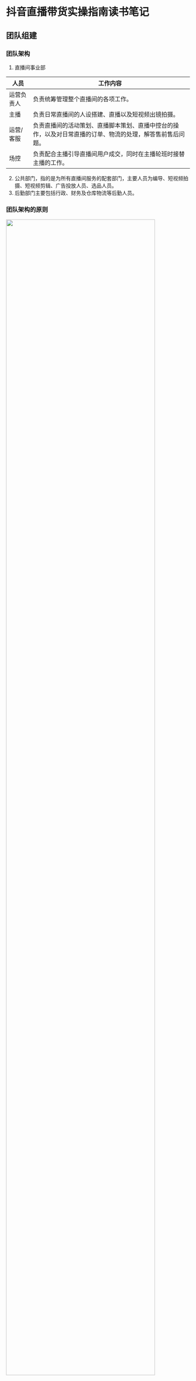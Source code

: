# 抖音直播带货实操指南读书笔记


## 团队组建

### 团队架构

1. 直播间事业部

| 人员       | 工作内容                                                                                                   |
| ---------- | ---------------------------------------------------------------------------------------------------------- |
| 运营负责人 | 负责统筹管理整个直播间的各项工作。                                                                         |
| 主播       | 负责日常直播间的人设搭建、直播以及短视频出镜拍摄。                                                         |
| 运营/客服  | 负责直播间的活动策划、直播脚本策划、直播中控台的操作，以及对日常直播的订单、物流的处理，解答售前售后问题。 |
| 场控       | 负责配合主播引导直播间用户成交，同时在主播轮班时接替主播的工作。                                           |

2. 公共部门，指的是为所有直播间服务的配套部门，主要人员为编导、短视频拍摄、短视频剪辑、广告投放人员、选品人员。
3. 后勤部门主要包括行政、财务及仓库物流等后勤人员。

### 团队架构的原则

<img src="/images/douyin/team-arch.jpg" alt="" width="90%" />

## 主播培养

> 一、七天入门，培养入门级带货主播

**1. 第一天：了解直播间**

在第一天上午我们可以给新手主播提供 10 个同行的直播间，让他单纯地“刷抖音”，看一个上午的直播。到下午上班时，再询问他一些与上午所看直播间相关的问题，例如：

- 你记住了哪些直播间的名字？
- 这些直播间的场景是怎样设置的？
- 这些直播间在卖哪些商品，什么价格？
- 主播是如何介绍商品的？
- 主播是如何引导用户下单的？

完成询问后，我们就要去教主播正确分析直播间的方法，让其学会从账号、短视频、直播间场景、主播、购物车五个维度去分析一个直播间。

<img src="/images/douyin/live-analysis.jpg" alt="" width="90%" />

在第一天的最后，我们还会要求主播在第二天上班前把自己手机或者给定手机中的抖音 App 推荐页，刷成同品类的内容；同时，至少关注五个同行账号，每天至少观看两小时同行的直播。

**2. 第二天：梳理商品卖点**

第一，挖掘商品的使用场景

<img src="/images/douyin/commodity-1.jpg" alt="" width="90%" />

第二，结合使用场景进一步提炼商品的卖点

<img src="/images/douyin/commodity-2.jpg" alt="" width="90%" />

**第三天：拆解话术**

直播间的话术大致分为活动话术、互动话术、讲款话术、打单话术、逼单话术、回评话术六个类别

<img src="/images/douyin/verbal-trick.jpg" alt="" width="90%" />

**第四～五天：话术创作与训练**

在让新手主播撰写话术前，我们要告知他一套完整的撰写流程。

首先，找到数据亮眼的对标直播间，让主播观看并录制两小时的直播，再通过手动记录或工具转写的方式，将话术完整地扒取下来。

其次，根据上文的话术类别，将这份话术进行模块化的拆解。

最后，主播结合自身直播间和商品的情况，重新撰写一份新的话术。

主播需要模仿对标直播间主播的语气、动作和节奏，练习讲解话术。

**第六～七天：正式试播**

试播前，我们可以让主播拿着商品，与场控、运营等人员一起练习，完整走一遍直播流程。例如，**什么时间需要场控上链接、什么时间开始喊倒计时、报库存等环节，都需要大家一起配合。**

可以拿一个废弃的账号或新号，让主播真实开播。在试播过程中，再不断地解决现场出现的各种问题，优化话术细节。

> 二、新手主播常见的问题

**一　镜头表现力差**

克服镜头的陌生感没有捷径可走，最有效的方式就是直面镜头并多加练习，在不断的练习和调整中去主动适应镜头，找到令自己舒服的位置和状态。

**二　有心理障碍**

如果有条件，我们可以让新手主播先不要试播，而是到已经开播的直播间，在场控的岗位上做几天。这样可以让他与现有的主播近距离接触和配合，有助于他熟悉真实的直播间环境，调整好自己的心态。

**三　话术较差**

万能的话术：这套话术结构由提出问题、放大问题、解决问题、打消顾虑、逼单五个环节组成，环环相扣，适用于绝大多数直播间。

1. “提出问题”的要点在于，用预设问题的方式主动抛出商品的使用场景，开篇就回答所有客户都会面临的问题——“为什么我需要这款商品”。
2. “放大问题”有两个方向，一是放大商品的正面影响，突出商品带给客户的收益或；二是放大商品的负面影响，如焦虑、恐惧、危害等。
3. “解决问题”的核心是，阐述商品卖点，告诉客户为什么要买。
4. “打消顾虑”的重点在于，给出一个客户要在这个直播间购买的理由。这个理由可以是品牌背书、名人推荐、独家的专利技术，也可以是大量客户的真实好评、更高的性价比或更好的售后保障等。
5. “逼单”环节，让客户不要犹豫，立即在直播间下单。常用的方法是，给出限时限量的福利活动，如换季清仓、新品上市、新号开播优惠等，传递商品和优惠的稀缺感。

> 三、持续提升，专业主播的能力拆解

1. 熟练的话术讲解能力
2. 流量的实时掌控能力

每场直播之后，准备好两样东西：一是抖音小店后台的在线流量图，二是直播录屏。然后针对直播过程中遇到的问题，找到对应时间的那段录像和主播一起观看，详细了解当时主播说了什么、做了什么、哪里有问题，并协助其找到解决方法。

3. 主动的自我学习能力

让其多出去走访优秀的直播间。闭门造车是大忌，光在网上看直播不够，有机会还要带他到优秀的直播间去参观学习。那种身临其境感受到的差距和冲击，比任何网络画面都震撼人心。只要是想成功的主播，都会在走访后主动提升对自己的要求。

4. 良好的心态管理能力

## 选品和组品

出现在直播间里的商品按照其作用的不同，可以进一步细分为**引流款、利润款、福利款、战略款、赠品款**五种类型。

> 引流款：引入流量

引流款的选取时，可参照如下五个条件：

- 第一，普适性，即大多数人都认识、都需要这个商品。
- 第二，较高的认知价格，即大多数人都知道这个商品的日常售价，有一个共同的心理价位。
- 第三，品牌商品优先。品牌知名度越高的商品，越具备普遍的认知价格，大家的认知度和接受度越高。
- 第四，较低的采购成本。有很多商品看起来价格不菲，但基于信息差或者自身供应链优势，能够实现较低的采购成本。
- 第五，与利润款形成差异化。引流款不能与利润款相同或冲突，二者最好有关联，这样有利于连带销售。

正常做法应当是，选择同一消费群体、不同品类或品类互补的商品。例如，一个女装直播间如果主要卖外套，就可以拿打底裤作为引流款。

> 利润款：打爆直播间

利润款是有一定销售利润的商品，也就是俗称的“正价款”。其目的一是确保直播间实现一定的利润，二是尝试找到爆款，引爆直播间。

为了达到上述两个目的，选择利润款时需要将潜力爆款和常规爆款组合起来。常规爆款很好理解，就是经过市场验证的、相对常规的爆款。潜力爆款则是指那些具有一定基础销量，看起来拿常规爆款作为利润款，可以让直播间有一定销量的爆款。例如，很多食品类的直播间都会卖 9.9 元的柠檬鸡爪，这款商品就是典型的常规爆款。

> 福利款：承接流量

福利款是引流款与利润款之间的过渡，是直播间性价比较高的商品。福利款需要具备一定的流量承接能力，一般有如下四个条件：

- 第一，卖点充分。福利款要么单个卖点很突出，要么具备丰富的多个卖点，可以勾起直播间观众强烈的购买欲望。
- 第二，性价比高。作为对比，与福利款同样质量、款式的商品，在别的直播间无法享受到如此优惠的价格，进一步给观众提供下单理由。
- 第三，作为引流款和利润款之间的价格过渡。即便引流款的价位做了相对低价，但一般而言距离利润款的价位还是有较大差距。此时，就需要福利款作为引流款与利润款之间的衔接，去逐步缩小价格差。
- 第四，不追求利润。福利款的任务是让用户尽可能下单。比起盈利，我们更希望通过福利款承接好直播间流量，再通过大量的成交来提升成交密度，同时“洗”掉低价标签。

> 战略款：价格锚点

战略款一般是指高价值、高价格、高利润的商品，在直播间起到价格锚点的作用。战略款存在的意义，一是用高价值感去提升直播间整体形象；二是用高价格反衬其他商品的价格实惠。当然，我们希望战略款能够顺利销售出去，获取不错的利润。

购买战略款的一般都是直播间的忠实粉丝，新用户购买的情况则相对较少。

> 赠品款：诱导下单

赠品款，即用来赠送给下单用户的商品，目的在于诱导用户下单，促成直播成交。

赠品款的选取一般需要注意如下三点：首先，赠品款与主打的利润款不可冲突，最好是关联性商品。其次，赠品款应具备较高的认知价格，大多数人认为其日常售价不低。最后，赠品款的采购成本要低，要基于自身的供应链优势，实现较低的采购成本，减少亏损。

## 场景搭建

无论直播间的场景如何变化，从直播间的整个构成来讲，通常都会具备主推区、商品区、道具区三个功能区。

进一步拆解这三个功能区的各项要素，就可以得出场景搭建的七大要素，即场地、背景、音乐、灯光、设备、环境、商品陈列。

**（一）场地**

不同的人员配置，对直播间场地大小的要求不一样。个人直播间一般可控制在 8 ～ 15m2，多人团队配合型直播间多控制在 20 ～ 40m2。

**（二）背景**

直播间背景的选择，除绿幕直播间外，建议以浅色、纯色背景墙为主，打造简洁、明亮的基础风格。

例如，我们可以以灰色为主色调，这样不但容易和其他颜色搭配，还会让直播间显得非常干净，更容易衬托灯光效果。

**（三）音乐**

音乐的选择，一是要选择抖音自有版权的音乐；二是不要喧宾夺主，影响主播对商品的介绍；三是根据直播间的氛围和流程来选择音乐。

例如，达人在做大场时基本从头到尾都是激昂的音乐，以烘托福利感和大促的紧张气氛。有些直播间还会采用下单声等特殊音效，渲染直播间的氛围。

**（四）灯光**

首先，从灯光配置上，我们需要环形灯、顶光灯、侧光灯、轮廓灯的组合。

其次，我们要注意灯光冷暖色调的选择。如果是服装鞋帽或彩妆护肤品类直播间，建议选用冷色系的白光，以让商品有最佳的展示效果。如果是美食家居类直播间，建议选择暖色调的黄光，目的是衬托美食的色泽，让用户感觉更有食欲，或者衬托温馨的家居环境。

最后，我们要根据光源与墙壁、人物之间的角度，反复进行调试设置，找出最佳的灯光布置方案。

**（五）设备**

除了灯光设备，直播间设备一般还包括手机/摄像头/相机、麦克风、电脑、各类充电器等常用设备，以及秒表、计算器等辅助工具。

<img src="/images/douyin/live-device.jpg" alt="" width="90%" />

**（六）环境**

直播间的环境应保持光线清晰，环境整洁。所有出现在直播画面中的物品都应摆放整齐，擦洗干净。

**（七）商品陈列**

如果直播间的空间有限，商品可直接摆放在镜头中。如果空间充足，就可以选用匹配商品调性的陈列架进行展示，以突出商品的视觉冲击力。

## 内容创作

### 爆量带货短视频内核拆解

如果你刚刚涉足内容创作，或者在内容创作时遇到了瓶颈，非常建议你先多模仿和借鉴抖音平台上已有的同类短视频内容，而不是自己拍脑袋去胡乱创作。

优质短视频的共同点：

**优点一：前三秒内出商品**

开头前三秒，就要让用户知道你要“种草”什么，开门见山，而不是藏着掖着，不能让用户看了半天还云里雾里，不知道短视频在介绍什么商品。

**优点二：全程突出核心卖点**

短视频作品在拍摄和制作过程中，其卖点是内核，所有细节都要围绕着商品展开。

**优点三：商品品牌具备优势，给予强曝光**

如果商品本身的品牌力足够强，一定要在短视频里给予强曝光。

**优点四：多镜头展示卖点，审美不疲劳**

采用多组镜头展示商品的卖点，而不是一个镜头拍到底。

**优点五：生活化场景，商品带入性强**

将商品拍摄背景设置为用户真实生活中的使用场景，这样的短视频作品会让用户更具有代入感，更容易引起用户的共鸣。

### 爆量带货短视频的创作方法

1. 第一步：梳理商品卖点
2. 第二步：脚本创作与演绎

在梳理完商品卖点后，我们还需要采用适应抖音平台用户浏览习惯的方式去演绎和呈现卖点。

虽然带货短视频一定要围绕商品卖点去拍摄，但如果一个作品只有卖点展示，而没有生动的演绎与呈现，用户就会觉得枯燥乏味。

3. 第三步：爆款模板的模仿与借鉴

## 玩法设计

### 活动起号玩法拆解

所谓活动起号，就是结合直播间的优惠活动来完成账号冷启动的一套玩法。接下来，将从选品与组品、账号运营、账号冷启动、流量承接与过款四个方面逐一拆解这套玩法。

**一、　选品与组品**

很多人喜欢先选定商品，再匹配玩法。其实在很多时候，商品本身的特点限制了活动玩法的选择。

从最大化提高起号成功率的角度来看，适合活动起号的商品往往具备以下五个特征：

1. 正价款也低价：这样能够极大降低引流款转正价款的难度。
2. 大众款：这样有利于初期混乱标签人群的承载。
3. 女性客户为主：这样更容易帮助完成互动行为。
4. 目标客户年龄段为 25 ～ 40 岁：这样的女性一般是家庭中的消费主力。
5. 多种商品组合：意味着能测量多款。

**二、　账号运营**

- 基础准备

为了提高活动起号的成功率，**最好在筹备开播时就选择三个账号同时测试**，以避免账号出现问题影响整体进度。笔者曾遇到过很多失败案例，例如，账号长期发作品而零播放、直播一周无自然推荐、新号拉流被举报致死……所以多备几个账号同时起号，能最大限度地规避上述问题所带来的时间成本。毕竟，比起多号开播的资金成本，断播、换号导致的人员成本和时间成本更多。

- 注意人设打造

在进行账号的人设打造时，我们不应只是通过账号里介绍的文字去描述或佐证人设，而是应该从视频端、直播间场景、主播话术、售后服务中进行充分体现和佐证。只有这样，才能真正做到让用户记住、信任，并愿意长期与账号保持互动关系。

- 短视频流量不可忽视

一个好的带货作品是以流量精准度为评判依据的，即尽可能把每一个流量导入直播间，再通过直播间的转化实现商业价值。

**三、　账号冷启动**

当完成账号运营的基本工作后，接下来就进入新号开播的冷启动期。

新号无标签、低权重的特性，决定了账号在开播初期只有泛流量。所谓泛流量，是指标签不精准的流量。因此开播首要解决的问题就是，借助流量与引流款的匹配性，营造直播间互动，撕开自然推荐的流量端口。

也可通过付费方式引入相对精准的流量，来加速直播间标签的形成。具体来说，我们可以准备 500 ～ 1000 元的预算，投放目标以直播间人气、评论为主，采取小金额、多批次、自定义、直投并配合超短的投放时长，在直播开场时便快速拉入相对精准的付费流量。

**四、　流量承接与过款**

通过前文对冷启动期的拆解，相信大家对于引流款的作用已有一个更新的认知：引流款的作用不是单纯地追求高在线人数，而是借助用户基于信任感做出的互动行为，去更好地满足算法考核进而获得自然推荐。

正确的做法应当是，从第一场开播就注意直播间信任感的塑造，并在初步获得氛围和流量后，开始介入福利款。福利款存在的必要性，从算法角度讲，这是流量扩大进入更高级流量池后对要完成 UV 价值、成交密度等指标的考量；从用户角度讲，这是继续用福利营造直播间氛围，同时为后期转正价款做铺垫。

**五　卖利润款才是直播间的终极目标**

相较于福利款的介入，利润款的介入时机和方法在理解时就相对复杂一些。需要考量“场”的信任度、气氛塑造等因素。

### 递进式起号玩法拆解

与活动起号玩法相比，递进式起号玩法有三个显著的不同点。

1. 讲究流量的分层管理，冷启动期获得自然推荐，承接期完成成交密度，测爆款期专注测爆款。
2. 讲究排品的渐近渗透，冷启动期专注引流款，承接期专注福利款，测爆款期专注测爆款期的测品效果。
3. 讲究场景的氛围营造，在转正价的影响因子上，把场景塑造放在了最优先级别上。

### 千川单品玩法拆解

在所有以付费投放为主的玩法中，千川单品玩法堪称“永远的神”(YYDS)，也是目前笔者直播间总销售额占比最高的玩法。

什么是“千川单品玩法”？顾名思义，“千川”是指**巨量千川**的投放。在此种玩法中，直播间的流量以千川的付费流量为主，占比甚至可以高到九成。“单品”指的是单一的商品(SKU)，直播间主要只卖一个商品或一组商品。

### 三驾马车玩法

前面介绍的玩法主要依赖某一个端口的流量，如自然推荐流量、短视频流量或千川投放流量。三驾马车玩法，指的是同时兼顾上述三种流量，通过自然推荐、短视频、千川投放这“三驾马车”，共同推动直播间的成长。

## 参考

[《抖音直播带货实操指南》](https://weread.qq.com/web/reader/7e232520813ab7713g0194f6k8f132430178f14e45fce0f7)

